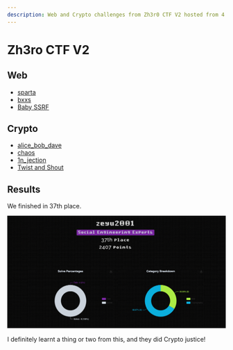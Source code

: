 ```yaml
---
description: Web and Crypto challenges from Zh3r0 CTF V2 hosted from 4 June - 6 June 2021!
---
```


# Zh3ro CTF V2

## Web

* [sparta](sparta.md)
* [bxxs](bxxs.md)
* [Baby SSRF](baby-ssrf.md)

## Crypto

* [alice_bob_dave](alice_bob_dave.md)
* [chaos](chaos.md)
* [1n_jection](1n_jection.md)
* [Twist and Shout](twist-and-shout.md)

## Results

We finished in 37th place.

![](<../../.gitbook/assets/Screenshot 2021-06-07 at 4.54.03 AM.png>)

I definitely learnt a thing or two from this, and they did Crypto justice!

